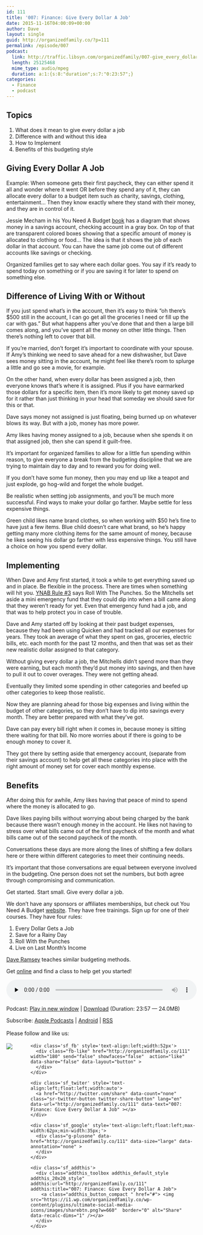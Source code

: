 ```yaml
---
id: 111
title: '007: Finance: Give Every Dollar A Job'
date: 2015-11-16T04:00:09+00:00
author: Dave
layout: single
guid: http://organizedfamily.co/?p=111
permalink: /episode/007
podcast:
  link: http://traffic.libsyn.com/organizedfamily/007-give_every_dollar_a_job.mp3
  length: 25125468
  mime_type: audio/mpeg
  duration: a:1:{s:8:"duration";s:7:"0:23:57";}
categories:
  - Finance
  - podcast
---
```

## Topics

  1. What does it mean to give every dollar a job
  2. Difference with and without this idea
  3. How to Implement
  4. Benefits of this budgeting style

## Giving Every Dollar A Job

Example: When someone gets their first paycheck, they can either spend it all and wonder where it went OR before they spend any of it, they can allocate every dollar to a budget item such as charity, savings, clothing, entertainment&#8230; Then they know exactly where they stand with their money, and they are in control of it.

Jessie Mecham in his You Need A Budget [book](http://www.youneedabudget.com/method/the-book) has a diagram that shows money in a savings account, checking account in a gray box. On top of that are transparent colored boxes showing that a specific amount of money is allocated to clothing or food&#8230; The idea is that it shows the job of each dollar in that account. You can have the same job come out of different accounts like savings or checking.

Organized families get to say where each dollar goes. You say if it&#8217;s ready to spend today on something or if you are saving it for later to spend on something else.

## Difference of Living With or Without

If you just spend what&#8217;s in the account, then it&#8217;s easy to think &#8220;oh there&#8217;s $500 still in the account, I can go get all the groceries I need or fill up the car with gas.&#8221; But what happens after you&#8217;ve done that and then a large bill comes along, and you&#8217;ve spent all the money on other little things. Then there&#8217;s nothing left to cover that bill.

If you&#8217;re married, don&#8217;t forget it&#8217;s important to coordinate with your spouse. If Amy&#8217;s thinking we need to save ahead for a new dishwasher, but Dave sees money sitting in the account, he might feel like there&#8217;s room to splurge a little and go see a movie, for example.

On the other hand, when every dollar has been assigned a job, then everyone knows that&#8217;s where it is assigned. Plus if you have earmarked those dollars for a specific item, then it&#8217;s more likely to get money saved up for it rather than just thinking in your head that someday we should save for this or that.

Dave says money not assigned is just floating, being burned up on whatever blows its way. But with a job, money has more power.

Amy likes having money assigned to a job, because when she spends it on that assigned job, then she can spend it guilt-free.

It&#8217;s important for organized families to allow for a little fun spending within reason, to give everyone a break from the budgeting discipline that we are trying to maintain day to day and to reward you for doing well.

If you don&#8217;t have some fun money, then you may end up like a teapot and just explode, go hog-wild and forget the whole budget.

Be realistic when setting job assignments, and you&#8217;ll be much more successful. Find ways to make your dollar go farther. Maybe settle for less expensive things.

Green child likes name brand clothes, so when working with $50 he&#8217;s fine to have just a few items. Blue child doesn&#8217;t care what brand, so he&#8217;s happy getting many more clothing items for the same amount of money, because he likes seeing his dollar go farther with less expensive things. You still have a choice on how you spend every dollar.

## Implementing

When Dave and Amy first started, it took a while to get everything saved up and in place. Be flexible in the process. There are times when something will hit you. [YNAB Rule #3](http://www.youneedabudget.com/method) says Roll With The Punches. So the Mitchells set aside a mini emergency fund that they could dip into when a bill came along that they weren&#8217;t ready for yet. Even that emergency fund had a job, and that was to help protect you in case of trouble.

Dave and Amy started off by looking at their past budget expenses, because they had been using Quicken and had tracked all our expenses for years. They took an average of what they spent on gas, groceries, electric bills, etc. each month for the past 12 months, and then that was set as their new realistic dollar assigned to that category.

Without giving every dollar a job, the Mitchells didn&#8217;t spend more than they were earning, but each month they&#8217;d put money into savings, and then have to pull it out to cover overages. They were not getting ahead.

Eventually they limited some spending in other categories and beefed up other categories to keep those realistic.

Now they are planning ahead for those big expenses and living within the budget of other categories, so they don&#8217;t have to dip into savings every month. They are better prepared with what they&#8217;ve got.

Dave can pay every bill right when it comes in, because money is sitting there waiting for that bill. No more worries about if there is going to be enough money to cover it.

They got there by setting aside that emergency account, (separate from their savings account) to help get all these categories into place with the right amount of money set for cover each monthly expense.

## Benefits

After doing this for awhile, Amy likes having that peace of mind to spend where the money is allocated to go.

Dave likes paying bills without worrying about being charged by the bank because there wasn&#8217;t enough money in the account. He likes not having to stress over what bills came out of the first paycheck of the month and what bills came out of the second paycheck of the month.

Conversations these days are more along the lines of shifting a few dollars here or there within different categories to meet their continuing needs.

It&#8217;s important that those conversations are equal between everyone involved in the budgeting. One person does not set the numbers, but both agree through compromising and communication.

Get started. Start small. Give every dollar a job.

We don&#8217;t have any sponsors or affiliates memberships, but check out You Need A Budget [website](http://www.youneedabudget.com/). They have free trainings. Sign up for one of their courses. They have four rules:

  1. Every Dollar Gets a Job
  2. Save for a Rainy Day
  3. Roll With the Punches
  4. Live on Last Month&#8217;s Income 

[Dave Ramsey](https://www.daveramsey.com/baby-steps) teaches similar budgeting methods.

Get [online](http://www.youneedabudget.com/) and find a class to help get you started!

<div class="powerpress_player" id="powerpress_player_5328">
  <audio class="wp-audio-shortcode" id="audio-111-8" preload="none" style="width: 100%;" controls="controls"><source type="audio/mpeg" src="http://traffic.libsyn.com/organizedfamily/007-give_every_dollar_a_job.mp3?_=8" /><a href="http://traffic.libsyn.com/organizedfamily/007-give_every_dollar_a_job.mp3">http://traffic.libsyn.com/organizedfamily/007-give_every_dollar_a_job.mp3</a></audio>
</div>

<p class="powerpress_links powerpress_links_mp3">
  Podcast: <a href="http://traffic.libsyn.com/organizedfamily/007-give_every_dollar_a_job.mp3" class="powerpress_link_pinw" target="_blank" title="Play in new window" onclick="return powerpress_pinw('http://organizedfamily.co/?powerpress_pinw=111-podcast');" rel="nofollow">Play in new window</a> | <a href="http://traffic.libsyn.com/organizedfamily/007-give_every_dollar_a_job.mp3" class="powerpress_link_d" title="Download" rel="nofollow" download="007-give_every_dollar_a_job.mp3">Download</a> (Duration: 23:57 &#8212; 24.0MB)
</p>

<p class="powerpress_links powerpress_subscribe_links">
  Subscribe: <a href="https://itunes.apple.com/us/podcast/organized-family/id1047979605?mt=2&ls=1#episodeGuid=http%3A%2F%2Forganizedfamily.co%2F%3Fp%3D111" class="powerpress_link_subscribe powerpress_link_subscribe_itunes" title="Subscribe on Apple Podcasts" rel="nofollow">Apple Podcasts</a> | <a href="http://subscribeonandroid.com/organizedfamily.co/feed/podcast" class="powerpress_link_subscribe powerpress_link_subscribe_android" title="Subscribe on Android" rel="nofollow">Android</a> | <a href="http://organizedfamily.co/feed/podcast" class="powerpress_link_subscribe powerpress_link_subscribe_rss" title="Subscribe via RSS" rel="nofollow">RSS</a>
</p>

<div class='sfsi_Sicons' style='width: 100%; display: inline-block; vertical-align: middle; text-align:left'>
  <div style='margin:0px 8px 0px 0px; line-height: 24px'>
    <span>Please follow and like us:</span>
  </div>
  
  <div class='sfsi_socialwpr'>
    <div class='sf_subscrbe' style='text-align:left;float:left;width:64px'>
      <a href="http://www.specificfeeds.com/widget/emailsubscribe/MTc5ODgx/OA==/" target="_blank"><img src="https://i2.wp.com/organizedfamily.co/wp-content/plugins/ultimate-social-media-icons/images/follow_subscribe.png?w=660" data-recalc-dims="1" /></a>
    </div>
    
    <div class='sf_fb' style='text-align:left;width:52px'>
      <div class="fb-like" href="http://organizedfamily.co/111" width="180" send="false" showfaces="false"  action="like" data-share="false" data-layout="button" >
      </div>
    </div>
    
    <div class='sf_twiter' style='text-align:left;float:left;width:auto'>
      <a href="http://twitter.com/share" data-count="none" class="sr-twitter-button twitter-share-button" lang="en" data-url="http://organizedfamily.co/111" data-text="007: Finance: Give Every Dollar A Job" ></a>
    </div>
    
    <div class='sf_google' style='text-align:left;float:left;max-width:62px;min-width:35px;'>
      <div class="g-plusone" data-href="http://organizedfamily.co/111" data-size="large" data-annotation="none" >
      </div>
    </div>
    
    <div class='sf_addthis'>
      <div class="addthis_toolbox addthis_default_style addthis_20x20_style" addthis:url="http://organizedfamily.co/111" addthis:title="007: Finance: Give Every Dollar A Job">
        <a class="addthis_button_compact " href="#"> <img src="https://i1.wp.com/organizedfamily.co/wp-content/plugins/ultimate-social-media-icons/images/sharebtn.png?w=660"  border="0" alt="Share" data-recalc-dims="1" /></a>
      </div>
    </div>
  </div>
</div>
